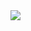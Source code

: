 <img src="https://github-readme-stats.vercel.app/api/top-langs/?username=ztirk&theme=dark#gh-dark-mode-only" />
